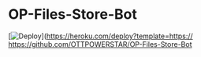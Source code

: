 # OP-Files-Store-Bot


[![Deploy](https://www.herokucdn.com/deploy/button.svg)](https://heroku.com/deploy?template=https://
https://github.com/OTTPOWERSTAR/OP-Files-Store-Bot
